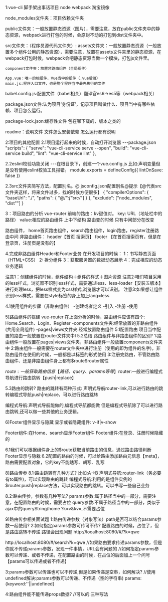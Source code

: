 1:vue-cli 脚手架出事话项目
node webpack 淘宝镜像

node_modules文件夹：项目依赖文件夹

public文件夹：一般放置静态资源（图片），需要注意，放在public文件夹中的静态资源，webpack进行打包的时候，会原封不动的打包到dist文件夹中。

src文件夹：（程序员源代码文件夹）:
    assets文件夹：一般放置静态资源（一般放置多个组件公用的静态资源），需要注意，放置在assets文件夹里的静态资源，在webpack打包时候，webpack会吧静态资源当做一个模块，打包js文件里。

    component文件夹：放置非路由组件（全局组件）

    App.vue：唯一的根组件，Vue当中的组件（.vue后缀）
    main.js:程序入口文件，也是整个程序当中最先执行的文件
babel.config.js:配置文件（babel相关）翻译官es6->es5等（webpack相关）

package.json文件:认为项目‘身份证’，记录项目叫做什么、项目当中有哪些依赖、项目怎么运行。

package-lock.json:缓存性文件 包在哪下载的，版本之类的

readme：说明文件 文件怎么安装依赖 怎么运行都有说明

2:项目的其他配置
2.1项目运行起来的时候，自动打开浏览器
---package.json
    "scripts": {
        "serve": "vue-cli-service serve --open",
        "build": "vue-cli-service build",
        "lint": "vue-cli-service lint"
    },

2.2eslint校验功能关闭
---在根目录下，创建一个vue.config.js
比如:声明变量但是没有使用eslint校验工具报错。
    module.exports = defineConfig({
    lintOnSave: false
    })

2.3src文件夹简写方法，配置别名。@
jsconfig.json配置别名@提示【@代表src文件夹这样，将来文件过多，找的时候方便很多】
{
    "compilerOptions": {
        "baseUrl": "./",
        "paths": {
                "@/*":["src/*"]
                }
        },
    "exclude": ["node_modules", "dist""]
}

3：项目路由的分析
vue-router
前端的路由：kv键值对。
key: URL（地址栏中的路径）
value:相应的路由组件
上中下结构 路由变的时候 只有中间部分在改变

路由组件，
home首页路由组件，search路由组件，login路由，register注册路由中间
非路由组件：
header【首页 搜索页】 
footer 【在首页搜索页有，但是在登录页，注册页是没有的】

4.完成非路由组件Header和Footer业务
在开发项目的时候：
1：书写静态页面（HTML+CSS）
2: 拆分组件
3：获取服务器的数据动态展示
4：完成相应的动态业务逻辑

注意1：创建组件的时候，组件结构＋组件的样式＋图片资源
注意2:咱们项目采用的less样式，浏览器不识别less样式，需要通过less、less-loader【安装五版本】进行处理less，把less样式变为css样式,浏览器才可以识别。
注意3:如果想让组件识别less样式，需要在style标签的身上加上lang=less

4.1使用组件的步骤（非路由组件）
-创建或者定义
-引入
-注册
-使用

5)路由组件的搭建
vue-router
在上面分析的时候，路由组件应该有四个: Home.Search、Login、Register
-components文件夹:经常放置的非路由组件(共用全局组件)
-pages|views文件夹:经常放置路由组件
5.1配置路由
项目当中配置的路由一般放置在router文件夹中I
5.2总结
路由组件与非路由组件的区别?
1:路由组件一般放置在pages|views文件夹，非路由组件一般放置components文件夹中
2:路由组件一般需要在router文件夹中进行注册（使用的即为组件的名字)，非路由组件在使用的时候，一般都是以标签的形式使用
3:注册完路由，不管路由路由组件、还是非路由组件身上都有$route\$router属性

$route:一般获取路由信息【路径、query、params等等】$router:一般进行编程式导航进行路由跳转【push|replace】

5.3路由的跳转?
路由的跳转有两种形式:
声明式导航router-link,可以进行路由的跳转编程式导航push|replace，可以进行路由跳转

编程式导航:声明式导航能做的,编程式导航都能做
但是编程式导航除了可以进行路由跳转,还可以做一些其他的业务逻辑。

6)Footer组件显示与隐藏
显示或者隐藏组件: v-if|v-show

Footer组件:在Home、search显示Footer组件
Footer组件:在登录、注册时候隐藏的

6.1我们可以根据组件身上的$route获取当前路由的信息，通过路由路径判断Footer显示与隐栽
6.2配置的路由的时候，可以给路由添加路由元信息【meta】，路由需要配置对象，它的key不能瞎写、胡写、乱写


8)路由传参
8.1:路由跳转有几种方式?
比如:A->B
声明式导航:router-link（务必要有to属性)，可以实现路由的跳转
编程式导航:利用的是组件实例的$router.push|replace方法，可以实现路由的跳转。可以书写一些自己业务

8.2:路由传参，参数有几种写法?
params参数:属于路径当中的一部分，需要注意，在配置路由的时候，需要占位
query参数:不属于路径当中的一部分，类似于ajax中的queryString/home ?k=v&kv=,不需要占位

9)路由传参相关面试题
1:路由传递参数（对象写法）path是否可以结合params参数一起使用?
2:如何指定params参数可传可不传?
配置路由的时候，占位了，但是路由跳转不传递
路径会出现问题
http://localhost:8080/#/?k=qwe

http://localhost:8080/#/search?k=qwe
//如果路由要求传递params参数，但是你就不传递params参数，发现一件事情，URL会有问题的
//如何指定params参数可以传递、或者不传递，在配置路由的时候，在占位的后面加上一个问号【params可以传递或者不传递】

3:params参数可以传递也可以不传递,但是如果传递是空串，如何解决?
//使用undefined解决:params参数可以传递、不传递（空的字符串)
params:{keyword:''||undefined} 

4:路由组件能不能传递props数据?
 //可以的:三种写法
  
